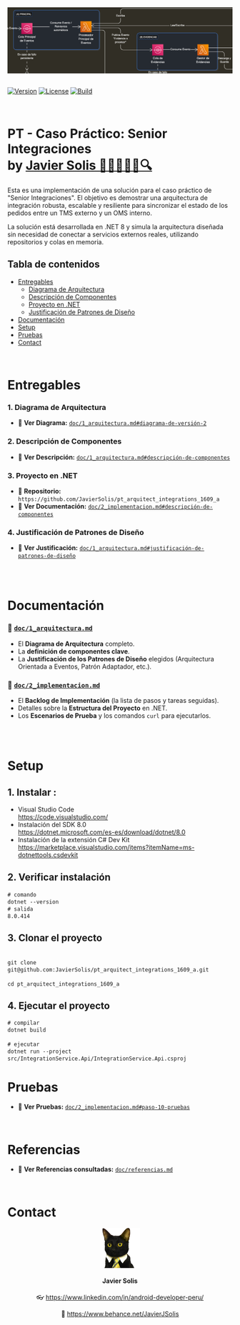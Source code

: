 <div align="center">
    <img src="doc/images/cover.png" align="center" alt="drawing"/>
</div>

<br>

[![Version](https://img.shields.io/badge/version-1.0.0-blue)](https://github.com/usuario/repo/releases) [![License](https://img.shields.io/badge/license-MIT-green)](https://opensource.org/licenses/MIT) [![Build](https://img.shields.io/badge/build-passing-brightgreen)](https://github.com/usuario/repo/actions)

<br>

# **PT - Caso Práctico: Senior Integraciones** <br>by [Javier Solis 🧑‍💻🤖🚀🎯🔍](#contact)

Esta es una implementación de una solución para el caso práctico de "Senior Integraciones". El objetivo es demostrar una arquitectura de integración robusta, escalable y resiliente para sincronizar el estado de los pedidos entre un TMS externo y un OMS interno.

La solución está desarrollada en .NET 8 y simula la arquitectura diseñada sin necesidad de conectar a servicios externos reales, utilizando repositorios y colas en memoria.

## Tabla de contenidos

- [Entregables](#entregables)
  - [Diagrama de Arquitectura](#1-diagrama-de-arquitectura)
  - [Descripción de Componentes](#2-descripción-de-componentes)
  - [Proyecto en .NET](#3-proyecto-en-net)
  - [Justificación de Patrones de Diseño](#4-justificación-de-patrones-de-diseño)
- [Documentación](#documentación)
- [Setup](#setup)
- [Pruebas](#pruebas)
- [Contact](#contact)

<br>

# Entregables

### 1. Diagrama de Arquitectura

- 📄 **Ver Diagrama:** [`doc/1_arquitectura.md#diagrama-de-versión-2`](doc/1_arquitectura.md#diagrama-de-versión-2)

### 2. Descripción de Componentes

- 📄 **Ver Descripción:** [`doc/1_arquitectura.md#descripción-de-componentes`](doc/1_arquitectura.md#descripción-de-componentes)

### 3. Proyecto en .NET

- 🔗 **Repositorio:** `https://github.com/JavierSolis/pt_arquitect_integrations_1609_a`
- 📄 **Ver Documentación:** [`doc/2_implementacion.md#descripción-de-componentes`](doc/2_implementacion.md#descripción-de-componentes)

### 4. Justificación de Patrones de Diseño

- 📄 **Ver Justificación:** [`doc/1_arquitectura.md#justificación-de-patrones-de-diseño`](doc/1_arquitectura.md#justificación-de-patrones-de-diseño)

<br>
<br>

# Documentación

### 📄 [`doc/1_arquitectura.md`](doc/1_arquitectura.md)

- El **Diagrama de Arquitectura** completo.
- La **definición de componentes clave**.
- La **Justificación de los Patrones de Diseño** elegidos (Arquitectura Orientada a Eventos, Patrón Adaptador, etc.).

### 📄 [`doc/2_implementacion.md`](doc/2_implementacion.md)

- El **Backlog de Implementación** (la lista de pasos y tareas seguidas).
- Detalles sobre la **Estructura del Proyecto** en .NET.
- Los **Escenarios de Prueba** y los comandos `curl` para ejecutarlos.

<br>
<br>

# Setup

## 1. Instalar :

- Visual Studio Code<br>
  https://code.visualstudio.com/
- Instalación del SDK 8.0<br>
  https://dotnet.microsoft.com/es-es/download/dotnet/8.0
- Instalación de la extensión C# Dev Kit<br>
  https://marketplace.visualstudio.com/items?itemName=ms-dotnettools.csdevkit

## 2. Verificar instalación

```shell
# comando
dotnet --version
# salida
8.0.414
```

## 3. Clonar el proyecto

```shell

git clone git@github.com:JavierSolis/pt_arquitect_integrations_1609_a.git

cd pt_arquitect_integrations_1609_a
```

## 4. Ejecutar el proyecto

```shell
# compilar
dotnet build

# ejecutar
dotnet run --project src/IntegrationService.Api/IntegrationService.Api.csproj
```

# Pruebas

- 🧪 **Ver Pruebas:** [`doc/2_implementacion.md#paso-10-pruebas`](doc/2_implementacion.md#paso-10-pruebas)

<br>

# Referencias

- 🧪 **Ver Referencias consultadas:** [`doc/referencias.md`](doc/referencias.md)

<br>

# Contact

<div align="center">
    
   <img src="doc/images/contact_img.png" width="90" align="center" alt="gato"/>

#### Javier Solis

👓 https://www.linkedin.com/in/android-developer-peru/

💼 https://www.behance.net/JavierJSolis

</div>
